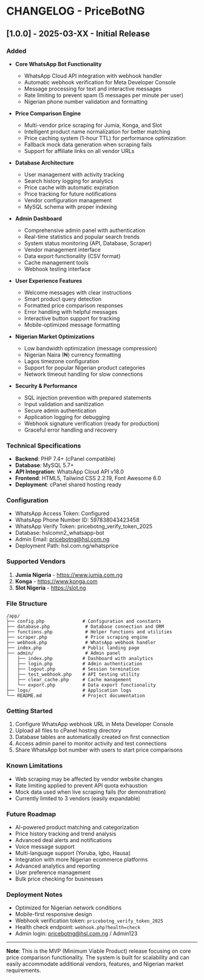 # CHANGELOG - PriceBotNG

## [1.0.0] - 2025-03-XX - Initial Release

### Added
- **Core WhatsApp Bot Functionality**
  - WhatsApp Cloud API integration with webhook handler
  - Automatic webhook verification for Meta Developer Console
  - Message processing for text and interactive messages
  - Rate limiting to prevent spam (5 messages per minute per user)
  - Nigerian phone number validation and formatting

- **Price Comparison Engine**
  - Multi-vendor price scraping for Jumia, Konga, and Slot
  - Intelligent product name normalization for better matching
  - Price caching system (1-hour TTL) for performance optimization
  - Fallback mock data generation when scraping fails
  - Support for affiliate links on all vendor URLs

- **Database Architecture**
  - User management with activity tracking
  - Search history logging for analytics
  - Price cache with automatic expiration
  - Price tracking for future notifications
  - Vendor configuration management
  - MySQL schema with proper indexing

- **Admin Dashboard**
  - Comprehensive admin panel with authentication
  - Real-time statistics and popular search trends
  - System status monitoring (API, Database, Scraper)
  - Vendor management interface
  - Data export functionality (CSV format)
  - Cache management tools
  - Webhook testing interface

- **User Experience Features**
  - Welcome messages with clear instructions
  - Smart product query detection
  - Formatted price comparison responses
  - Error handling with helpful messages
  - Interactive button support for tracking
  - Mobile-optimized message formatting

- **Nigerian Market Optimizations**
  - Low bandwidth optimization (message compression)
  - Nigerian Naira (₦) currency formatting
  - Lagos timezone configuration
  - Support for popular Nigerian product categories
  - Network timeout handling for slow connections

- **Security & Performance**
  - SQL injection prevention with prepared statements
  - Input validation and sanitization
  - Secure admin authentication
  - Application logging for debugging
  - Webhook signature verification (ready for production)
  - Graceful error handling and recovery

### Technical Specifications
- **Backend**: PHP 7.4+ (cPanel compatible)
- **Database**: MySQL 5.7+
- **API Integration**: WhatsApp Cloud API v18.0
- **Frontend**: HTML5, Tailwind CSS 2.2.19, Font Awesome 6.0
- **Deployment**: cPanel shared hosting ready

### Configuration
- WhatsApp Access Token: Configured
- WhatsApp Phone Number ID: 597838043423458
- WhatsApp Verify Token: pricebotng_verify_token_2025
- Database: hslcomn2_whatsapp-bot
- Admin Email: pricebotng@hsl.com.ng
- Deployment Path: hsl.com.ng/whatsprice

### Supported Vendors
1. **Jumia Nigeria** - https://www.jumia.com.ng
2. **Konga** - https://www.konga.com  
3. **Slot Nigeria** - https://slot.ng

### File Structure
```
/app/
├── config.php              # Configuration and constants
├── database.php             # Database connection and ORM
├── functions.php            # Helper functions and utilities
├── scraper.php              # Price scraping engine
├── webhook.php              # WhatsApp webhook handler
├── index.php               # Public landing page
├── admin/                   # Admin panel
│   ├── index.php           # Dashboard with analytics
│   ├── login.php           # Admin authentication
│   ├── logout.php          # Session termination
│   ├── test_webhook.php    # API testing utility
│   ├── clear_cache.php     # Cache management
│   └── export.php          # Data export functionality
├── logs/                   # Application logs
└── README.md               # Project documentation
```

### Getting Started
1. Configure WhatsApp webhook URL in Meta Developer Console
2. Upload all files to cPanel hosting directory
3. Database tables are automatically created on first connection
4. Access admin panel to monitor activity and test connections
5. Share WhatsApp bot number with users to start price comparisons

### Known Limitations
- Web scraping may be affected by vendor website changes
- Rate limiting applied to prevent API quota exhaustion
- Mock data used when live scraping fails (for demonstration)
- Currently limited to 3 vendors (easily expandable)

### Future Roadmap
- AI-powered product matching and categorization
- Price history tracking and trend analysis
- Advanced deal alerts and notifications
- Voice message support
- Multi-language support (Yoruba, Igbo, Hausa)
- Integration with more Nigerian ecommerce platforms
- Advanced analytics and reporting
- User preference management
- Bulk price checking for businesses

### Deployment Notes
- Optimized for Nigerian network conditions
- Mobile-first responsive design
- Webhook verification token: `pricebotng_verify_token_2025`
- Health check endpoint: `webhook.php?health=check`
- Admin login: pricebotng@hsl.com.ng / Admin123

---

**Note**: This is the MVP (Minimum Viable Product) release focusing on core price comparison functionality. The system is built for scalability and can easily accommodate additional vendors, features, and Nigerian market requirements.